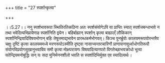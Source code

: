 +++
title = "27 स्पर्शान्कृत्वा"

+++
  
  
।।5.27।। ननु स्पर्शभावरूपा स्थितिरतिकठिना अतः स्पर्शसंयोगेऽपि या
प्राप्तिः स्यात् स्पर्शजबन्धाभावे न तथा भवेदित्यभिप्रायेणाह स्पर्शानिति
द्वयेन। बहिर्बाह्यान् स्पर्शान् कृत्वा बाह्याल्ँ लौकिकान्
स्पर्शानिन्द्रियादिविषयभोगान् बहिः तेषूत्तमाद्यभावेन प्रारब्धकर्मभोगवत्।
किञ्च पुनर्भ्रुवोः कालयमरूपयोरन्तरैव चक्षुः दृष्टिं कृत्वा कालयममध्ये
मरणरूपोऽस्मीति दृष्ट्वा नासाभ्यन्तरचारिणौ प्राणापानावूर्ध्वाधोगतिरूपौ
संयोगविप्रयोगसुखानुभवाविव समौ कृत्वा मोक्षपरायणः विषयादित्यागपरो
विगतेच्छाभयक्रोधो भूत्वा यतेन्द्रियमनोबुद्धिः सन् यः सदा मुनिर्मननशीलो
भवति स स्पर्शादिभिर्मुक्त एव स्यादित्यर्थः।
